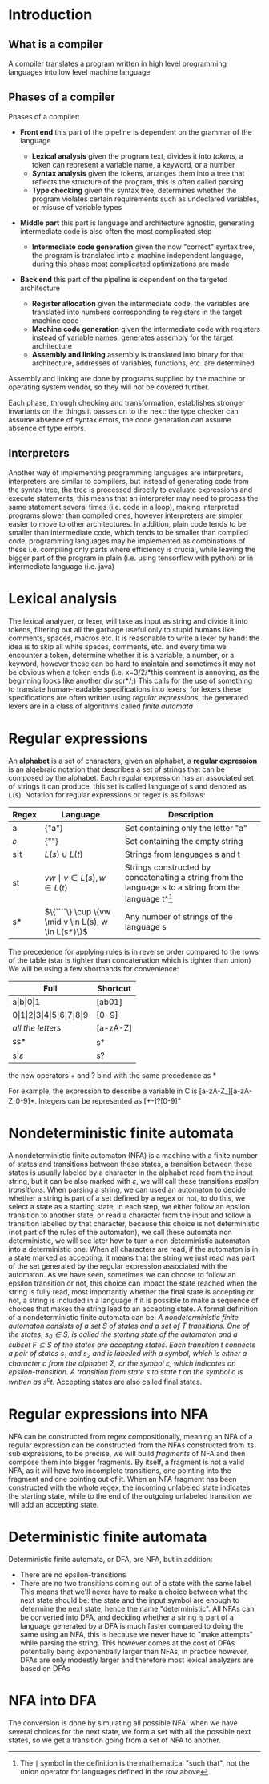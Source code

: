 # Introduction
## What is a compiler
A compiler translates a program written in high level programming languages into low level machine language
## Phases of a compiler
Phases of a compiler:
+ **Front end** this part of the pipeline is dependent on the grammar of the language
	+ **Lexical analysis** given the program text, divides it into *tokens*, a token can represent a variable name, a keyword, or a number
	+ **Syntax analysis** given the tokens, arranges them into a tree that reflects the structure of the program, this is often called parsing
	+ **Type checking** given the syntax tree, determines whether the program violates certain requirements such as undeclared variables, or misuse of variable types

+ **Middle part** this part is language and architecture agnostic, generating intermediate code is also often the most complicated step
	+ **Intermediate code generation** given the now "correct" syntax tree, the program is translated into a machine independent language, during this phase most complicated optimizations are made
	
+ **Back end** this part of the pipeline is dependent on the targeted architecture
	+ **Register allocation** given the intermediate code, the variables are translated into numbers corresponding to registers in the target machine code
	+ **Machine code generation** given the intermediate code with registers instead of variable names, generates assembly for the target architecture
	+ **Assembly and linking** assembly is translated into binary for that architecture, addresses of variables, functions, etc. are determined

Assembly and linking are done by programs supplied by the machine or operating system vendor, so they will not be covered further.

Each phase, through checking and transformation, establishes stronger invariants on the things it passes on to the next: the type checker can assume absence of syntax errors, the code generation can assume absence of type errors.

## Interpreters
Another way of implementing programming languages are interpreters, interpreters are similar to compilers, but instead of generating code from the syntax tree, the tree is processed directly to evaluate expressions and execute statements, this means that an interpreter may need to process the same statement several times (i.e. code in a loop), making interpreted programs slower than compiled ones, however interpreters are simpler, easier to move to other architectures.
In addition, plain code tends to be smaller than intermediate code, which tends to be smaller than compiled code, programming languages may be implemented as combinations of these i.e. compiling only parts where efficiency is crucial, while leaving the bigger part of the program in plain (i.e. using tensorflow with python) or in intermediate language (i.e. java)

# Lexical analysis
The lexical analyzer, or lexer, will take as input as string and divide it into tokens, filtering out all the garbage useful only to stupid humans like comments, spaces, macros etc.
It is reasonable to write a lexer by hand: the idea is to skip all white spaces, comments, etc. and every time we encounter a token, determine whether it is a variable, a number, or a keyword, however these can be hard to maintain and sometimes it may not be obvious when a token ends (i.e. x=3/2/\*this comment is annoying, as the beginning looks like another divisor\*/;)
This calls for the use of something to translate human-readable specifications into lexers, for lexers these specifications are often written using *regular expressions*, the generated lexers are in a class of algorithms called *finite automata*
# Regular expressions
An **alphabet** is a set of characters, given an alphabet, a **regular expression** is an algebraic notation that describes a set of strings that can be composed by the alphabet.
Each regular expression has an associated set of strings it can produce, this set is called language of s and denoted as $L(s)$. Notation for regular expressions or regex is as follows:

| Regex         | Language                                            | Description                                                                                            |
| ------------- | --------------------------------------------------- | ------------------------------------------------------------------------------------------------------ |
| a             | {"a"}                                               | Set containing only the letter "a"                                                                     |
| $\varepsilon$ | {""}                                                | Set containing the empty string                                                                        |
| s\|t          | $L(s) \cup L(t)$                                    | Strings from languages s and t                                                                         |
| st            | ${vw \mid v \in L(s), w \in L(t)}$                  | Strings constructed by concatenating a string from the language s to a string from the language t^[^1] |
| s*            | $\{````\} \cup \{vw \mid v \in L(s), w \in L(s*)\}$ | Any number of strings of the language s                                                                |
[^1]: The $\mid$ symbol in the definition is the mathematical "such that", not the union operator for languages defined in the row above

The precedence for applying rules is in reverse order compared to the rows of the table (star is tighter than concatenation which is tighter than union)
We will be using a few shorthands for convenience:

| Full                         | Shortcut   |
| ---------------------------- | ---------- |
| a\|b\|0\|1                   | \[ab01\]   |
| 0\|1\|2\|3\|4\|5\|6\|7\|8\|9 | \[0-9\]    |
| *all the letters*            | \[a-zA-Z\] |
| ss*                          | s$^+$      |
| s\|$\varepsilon$             | s?         |
the new operators + and ? bind with the same precedence as *

For example, the expression to describe a variable in C is \[a-zA-Z_\]\[a-zA-Z_0-9\]\*. Integers can be represented as \[+-\]?\[0-9\]$^+$

# Nondeterministic finite automata
A nondeterministic finite automaton (NFA) is a machine with a finite number of states and transitions between these states, a transition between these states is usually labeled by a character in the alphabet read from the input string, but it can be also marked with $\varepsilon$, we will call these transitions *epsilon transitions*.
When parsing a string, we can used an automaton to decide whether a string is part of a set defined by a regex or not, to do this, we select a state as a starting state, in each step, we either follow an epsilon transition to another state, or read a character from the input and follow a transition labelled by that character, because this choice is not deterministic (not part of the rules of the automaton), we call these automata non deterministic, we will see later how to turn a non deterministic automaton into a deterministic one.
When all characters are read, if the automaton is in a state marked as accepting, it means that the string we just read was part of the set generated by the regular expression associated with the automaton.
As we have seen, sometimes we can choose to follow an epsilon transition or not,  this choice can impact the state reached when the string is fully read, most importantly whether the final state is accepting or not, a string is included in a language if it is possible to make a sequence of choices that makes the string lead to an accepting state.
A formal definition of a nondeterministic finite automata can be:
	*A nondeterministic finite automaton consists of a set S of states and a set of T transitions. One of the states, $s_0 \in S$, is called the starting state of the automaton and a subset $F \subseteq S$ of the states are accepting states. Each transition t connects a pair of states $s_1$ and $s_2$ and is labelled with a symbol, which is either a character c from the alphabet $\Sigma$, or the symbol $\varepsilon$, which indicates an epsilon-transition. A transition from state $s$ to state $t$ on the symbol $c$ is written as $s^c t$.*
Accepting states are also called final states.
# Regular expressions into NFA
NFA can be constructed from regex compositionally, meaning an NFA of a regular expression can be constructed from the NFAs constructed from its sub expressions, to be precise, we will build *fragments* of NFA and then compose them into bigger fragments. By itself, a fragment is not a valid NFA, as it will have two incomplete transitions, one pointing into the fragment and one pointing out of it. When an NFA fragment has been constructed with the whole regex, the incoming unlabeled state indicates the starting state, while to the end of the outgoing unlabeled transition we will add an accepting state.

# Deterministic finite automata
Deterministic finite automata, or DFA, are NFA, but in addition:
+ There are no epsilon-transitions
+ There are no two transitions coming out of a state with the same label
This means that we'll never have to make a choice between what the next state should be: the state and the input symbol are enough to determine the next state, hence the name "deterministic".
All NFAs can be converted into DFA, and deciding whether a string is part of a language generated by a DFA is much faster compared to doing the same using an NFA, this is because we never have to "make attempts" while parsing the string.
This however comes at the cost of DFAs potentially being exponentially larger than NFAs, in practice however, DFAs are only modestly larger and therefore most lexical analyzers are based on DFAs

# NFA into DFA
The conversion is done by simulating all possible NFA: when we have several choices for the next state, we form a set with all the possible next states, so we get a transition going from a set of NFA to another. 
